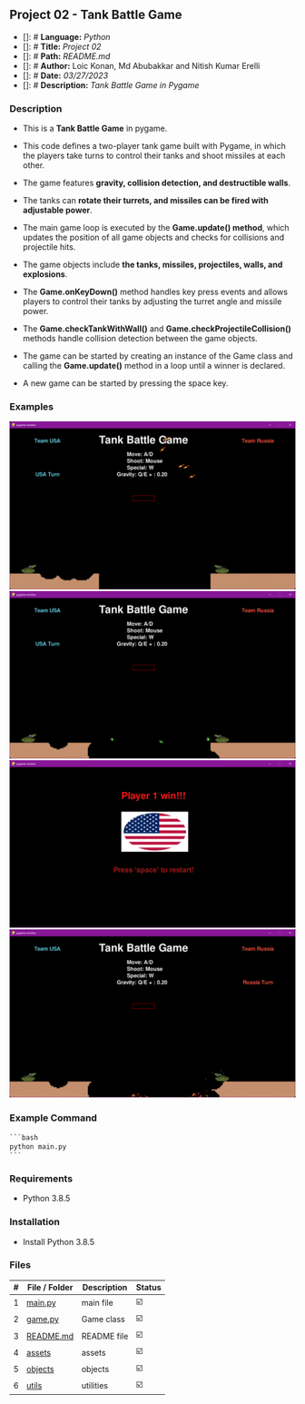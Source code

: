 ## Project 02 -  Tank Battle Game

- []: # **Language:** _Python_
- []: # **Title:** _Project 02_
- []: # **Path:** _README.md_
- []: # **Author:** Loic Konan, Md Abubakkar and Nitish Kumar Erelli
- []: # **Date:** _03/27/2023_
- []: # **Description:** _Tank Battle Game in Pygame_
  
### Description

- This is a **Tank Battle Game** in pygame.
- This code defines a two-player tank game built with Pygame, in which the players take turns to control their tanks and shoot missiles at each other.
- The game features **gravity, collision detection, and destructible walls**.
- The tanks can **rotate their turrets, and missiles can be fired with adjustable power**.
  
- The main game loop is executed by the **Game.update() method**, which updates the position of all game objects and checks for collisions and projectile hits.
- The game objects include **the tanks, missiles, projectiles, walls, and explosions**.
  
- The **Game.onKeyDown()** method handles key press events and allows players to control their tanks by adjusting the turret angle and missile power.
- The **Game.checkTankWithWall()** and **Game.checkProjectileCollision()** methods handle collision detection between the game objects.

- The game can be started by creating an instance of the Game class and calling the **Game.update()** method in a loop until a winner is declared. 
- A new game can be started by pressing the space key.

  
### Examples
  
<img src="assets/pic1.png"> <img src="assets/pic.png">
<img src="assets/pic2.png"> <img src="assets/pic3.png">

### Example Command

    ```bash
    python main.py
    ```

### Requirements

- Python 3.8.5

### Installation

- Install Python 3.8.5

### Files

|   #   | File / Folder          | Description | Status                     |
| :---: | ---------------------- | ----------- | -----------------------    |
|   1   | [main.py](main.py)     | main file   | :ballot_box_with_check: |
|   2   | [game.py](game.py)     | Game class  | :ballot_box_with_check: |
|   3   | [README.md](README.md) | README file | :ballot_box_with_check: |
|   4   | [assets](./assets)     | assets      | :ballot_box_with_check: |
|   5   | [objects](./objects)   | objects     | :ballot_box_with_check: |
|   6   | [utils](./utils)       | utilities   | :ballot_box_with_check: |